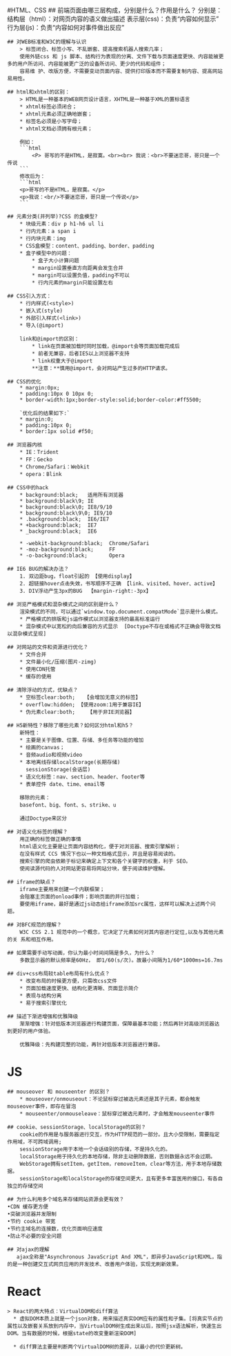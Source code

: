 #HTML、CSS
	## 前端页面由哪三层构成，分别是什么？作用是什么？
		分别是：
		结构层（html）：对网页内容的语义做出描述
		表示层(css)：负责“内容如何显示”
		行为层(js)：负责“内容如何对事件做出反应”	

	## 对WEB标准和W3C的理解与认识
		> 标签闭合、标签小写、不乱嵌套、提高搜索机器人搜索几率；
		使用外链css 和 js 脚本、结构行为表现的分离、文件下载与页面速度更快、内容能被更多的用户所访问、内容能被更广泛的设备所访问、更少的代码和组件；
		容易维 护、改版方便，不需要变动页面内容、提供打印版本而不需要复制内容、提高网站易用性。

	## html和xhtml的区别：
		> HTML是一种基本的WEB网页设计语言，XHTML是一种基于XML的置标语言
		* xhtml标签必须闭合；
		* xhtml元素必须正确地嵌套；
		* 标签名必须是小写字母；
		* xhtml文档必须拥有根元素；

		例如：
		```html
			<P> 哥写的不是HTML，是寂寞。<br><br> 我说：<br>不要迷恋哥，哥只是一个传说
		```
		修改后为：
		```html
		<p>哥写的不是HTML，是寂寞。</p>
		<p>我说：<br/>不要迷恋哥，哥只是一个传说</p>
		```

	## 元素分类(并列举)?CSS 的盒模型?
		* 块级元素：div p h1-h6 ul li
		* 行内元素：a span i
		* 行内块元素：img
		* CSS盒模型：content、padding、border、padding
		* 盒子模型中的问题：
			* 盒子大小计算问题
			* margin设置垂直方向距离会发生合并
			* margin可以设置负值，padding不可以
			* 行内元素的margin只能设置左右

	## CSS引入方式：
		* 行内样式(<style>)
		* 嵌入式(style)
		* 外部引入样式(<link>)
		* 导入(@import)

		link和@import的区别：
			* link在页面被加载时同时加载，@import会等页面加载完成后
			* 前者无兼容，后者IE5以上浏览器不支持
			* link权重大于@import
			**注意：**慎用@import，会对网站产生过多的HTTP请求。 

	## CSS的优化	
		* margin:0px;
		* padding:10px 0 10px 0;
		* border-width:1px;border-style:solid;border-color:#ff5500;
		
		`优化后的结果如下:`
		* margin:0;
		* padding:10px 0;
		* border:1px solid #f50;

	## 浏览器内核
		* IE：Trident
		* FF：Gecko
		* Chrome/Safari：Webkit
		* opera：Blink

	## CSS中的hack
		* background:black;   适用所有浏览器
		* background:black\9; IE
		* background:black\0; IE8/9/10
		* background:black\9\0; IE9/10
		* .background:black;  IE6/IE7
		* +background:black;  IE7
		* _background:black;  IE6 

		* -webkit-background:black;  Chrome/Safari
		* -moz-background:black;     FF
		* -o-background:black;       Opera

	## IE6 BUG的解决办法？
		1. 双边距bug，float引起的 【使用display】
		2. 超链接hover点击失效，书写顺序不正确 【link、visited、hover、active】
		3. DIV浮动产生3px的BUG  【margin-right:-3px】

	## 浏览严格模式和混杂模式之间的区别是什么？
		渲染模式的不同，可以通过`window.top.document.compatMode`显示是什么模式。
		* 严格模式的排版和js运作模式以浏览器支持的最高标准运行
		* 混杂模式中以宽松的向后兼容的方式显示  [Doctype不存在或格式不正确会导致文档以混杂模式呈现]

	## 对网站的文件和资源进行优化？
		* 文件合并
		* 文件最小化/压缩(图片-zimg)
		* 使用CDN托管
		* 缓存的使用

	## 清除浮动的方式，优缺点？
		* 空标签clear:both;   【会增加无意义的标签】
		* overflow:hidden; 【使用zoom:1用于兼容IE】
		* 伪元素clear:both;	【用于非IE浏览器】

	## H5新特性？移除了哪些元素？如何区分html和h5？
		新特性：
		* 主要是关于图像、位置、存储、多任务等功能的增加
		* 绘画的canvas；
		* 音频audio和视频video
		* 本地离线存储localStorage(长期存储)
		  sessionStorage(会话层)
		* 语义化标签：nav、section、header、footer等
		* 表单控件 date、time、email等

		移除的元素：
		basefont、big、font、s、strike、u

		通过Doctype来区分
	
	## 对语义化标签的理解？
		用正确的标签做正确的事情
		html语义化主要是让页面内容结构化，便于对浏览器、搜索引擎解析；
		在没有样式 CCS 情况下也以一种文档格式显示，并且是容易阅读的。
		搜索引擎的爬虫依赖于标记来确定上下文和各个关键字的权重，利于 SEO。
		使阅读源代码的人对网站更容易将网站分块，便于阅读维护理解。

	## iframe的缺点？
		iframe主要用来创建一个内联框架；
		会阻塞主页面的onload事件；影响页面的并行加载；
		要使用iframe，最好是通过js动态给iframe添加src属性，这样可以解决上述两个问题。

	## 对BFC规范的理解？
		W3C CSS 2.1 规范中的一个概念，它决定了元素如何对其内容进行定位,以及与其他元素的关 系和相互作用。

	## 如果需要手动写动画，你认为最小时间间隔是多久，为什么？
		多数显示器的默认频率是60Hz， 即1/60(s/次)。故最小间隔为1/60*1000ms=16.7ms

	## div+css布局较table布局有什么优点？
		* 改变布局的时候更方便，只需改css文件
		* 页面加载速度更快、结构化更清晰、页面显示简介
		* 表现与结构分离
		* 易于搜索引擎优化

	## 描述下渐进增强和优雅降级
		渐渐增强：针对低版本浏览器进行构建页面，保障最基本功能；然后再针对高级浏览器达到更好的用户体验。

		优雅降级：先构建完整的功能，再针对低版本浏览器进行兼容。

# JS
	## mouseover 和 mouseenter 的区别？
		* mouseover/onmouseout：不论鼠标穿过被选元素还是其子元素，都会触发mouseover事件，即存在冒泡
		* mouseenter/onmouseleave：鼠标穿过被选元素时，才会触发mouseenter事件

	## cookie、sessionStorage、localStorage的区别？
		cookie的作用是与服务器进行交互，作为HTTP规范的一部分。且大小受限制，需要指定作用域，不可跨域调用;
		sessionStorage用于本地一个会话级别的存储，不是持久化的。
		localStorage用于持久化的本地存储，除非主动删除数据，否则数据永远不会过期。
		WebStorage拥有setItem，getItem，removeItem，clear等方法，用于本地存储数据。
		sessionStorage和localStorage的存储空间更大，且有更多丰富医用的接口，有各自独立的存储空间

	## 为什么利用多个域名来存储网站资源会更有效？
	•CDN 缓存更方便
	•突破浏览器并发限制
	•节约 cookie 带宽
	•节约主域名的连接数，优化页面响应速度
	•防止不必要的安全问题

	## 对ajax的理解
	   ajax全称是"Asynchronous JavaScript And XML"，即异步JavaScript和XML，指的是一种创建交互式网页应用的开发技术、改善用户体验，实现无刷新效果。

# React
	> React的两大特点：VirtualDOM和diff算法 
	  * 虚拟DOM本质上就是一个json对象，用来描述真实DOM应有的属性和子集。[将真实节点的属性以及嵌套关系放到内存中，当VirtualDOM树生成出来以后，按照jsx语法解析，快速生出DOM。当有数据的时候，根据state的改变重新渲染DOM]
	  
	  * diff算法主要是判断两个VirtualDOM树的差异，以最小的代价更新树。